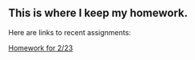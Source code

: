 ## This is where I keep my homework. 

Here are links to recent assignments:

[Homework for 2/23](https://interrumpere.github.io/2_23%20homework)
